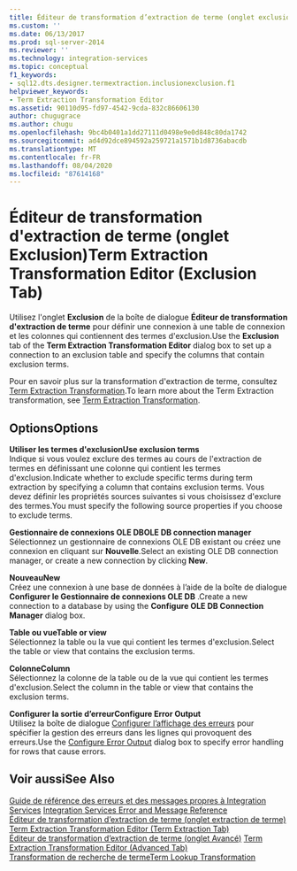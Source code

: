 ```yaml
---
title: Éditeur de transformation d’extraction de terme (onglet exclusion) | Microsoft Docs
ms.custom: ''
ms.date: 06/13/2017
ms.prod: sql-server-2014
ms.reviewer: ''
ms.technology: integration-services
ms.topic: conceptual
f1_keywords:
- sql12.dts.designer.termextraction.inclusionexclusion.f1
helpviewer_keywords:
- Term Extraction Transformation Editor
ms.assetid: 90110d95-fd97-4542-9cda-832c86606130
author: chugugrace
ms.author: chugu
ms.openlocfilehash: 9bc4b0401a1dd27111d0498e9e0d848c80da1742
ms.sourcegitcommit: ad4d92dce894592a259721a1571b1d8736abacdb
ms.translationtype: MT
ms.contentlocale: fr-FR
ms.lasthandoff: 08/04/2020
ms.locfileid: "87614168"
---
```

# <a name="term-extraction-transformation-editor-exclusion-tab"></a><span data-ttu-id="393d6-102">Éditeur de transformation d'extraction de terme (onglet Exclusion)</span><span class="sxs-lookup"><span data-stu-id="393d6-102">Term Extraction Transformation Editor (Exclusion Tab)</span></span>
  <span data-ttu-id="393d6-103">Utilisez l'onglet **Exclusion** de la boîte de dialogue **Éditeur de transformation d'extraction de terme** pour définir une connexion à une table de connexion et les colonnes qui contiennent des termes d'exclusion.</span><span class="sxs-lookup"><span data-stu-id="393d6-103">Use the **Exclusion** tab of the **Term Extraction Transformation Editor** dialog box to set up a connection to an exclusion table and specify the columns that contain exclusion terms.</span></span>  
  
 <span data-ttu-id="393d6-104">Pour en savoir plus sur la transformation d'extraction de terme, consultez [Term Extraction Transformation](data-flow/transformations/term-extraction-transformation.md).</span><span class="sxs-lookup"><span data-stu-id="393d6-104">To learn more about the Term Extraction transformation, see [Term Extraction Transformation](data-flow/transformations/term-extraction-transformation.md).</span></span>  
  
## <a name="options"></a><span data-ttu-id="393d6-105">Options</span><span class="sxs-lookup"><span data-stu-id="393d6-105">Options</span></span>  
 <span data-ttu-id="393d6-106">**Utiliser les termes d'exclusion**</span><span class="sxs-lookup"><span data-stu-id="393d6-106">**Use exclusion terms**</span></span>  
 <span data-ttu-id="393d6-107">Indique si vous voulez exclure des termes au cours de l'extraction de termes en définissant une colonne qui contient les termes d'exclusion.</span><span class="sxs-lookup"><span data-stu-id="393d6-107">Indicate whether to exclude specific terms during term extraction by specifying a column that contains exclusion terms.</span></span> <span data-ttu-id="393d6-108">Vous devez définir les propriétés sources suivantes si vous choisissez d'exclure des termes.</span><span class="sxs-lookup"><span data-stu-id="393d6-108">You must specify the following source properties if you choose to exclude terms.</span></span>  
  
 <span data-ttu-id="393d6-109">**Gestionnaire de connexions OLE DB**</span><span class="sxs-lookup"><span data-stu-id="393d6-109">**OLE DB connection manager**</span></span>  
 <span data-ttu-id="393d6-110">Sélectionnez un gestionnaire de connexions OLE DB existant ou créez une connexion en cliquant sur **Nouvelle**.</span><span class="sxs-lookup"><span data-stu-id="393d6-110">Select an existing OLE DB connection manager, or create a new connection by clicking **New**.</span></span>  
  
 <span data-ttu-id="393d6-111">**Nouveau**</span><span class="sxs-lookup"><span data-stu-id="393d6-111">**New**</span></span>  
 <span data-ttu-id="393d6-112">Créez une connexion à une base de données à l’aide de la boîte de dialogue **Configurer le Gestionnaire de connexions OLE DB** .</span><span class="sxs-lookup"><span data-stu-id="393d6-112">Create a new connection to a database by using the **Configure OLE DB Connection Manager** dialog box.</span></span>  
  
 <span data-ttu-id="393d6-113">**Table ou vue**</span><span class="sxs-lookup"><span data-stu-id="393d6-113">**Table or view**</span></span>  
 <span data-ttu-id="393d6-114">Sélectionnez la table ou la vue qui contient les termes d'exclusion.</span><span class="sxs-lookup"><span data-stu-id="393d6-114">Select the table or view that contains the exclusion terms.</span></span>  
  
 <span data-ttu-id="393d6-115">**Colonne**</span><span class="sxs-lookup"><span data-stu-id="393d6-115">**Column**</span></span>  
 <span data-ttu-id="393d6-116">Sélectionnez la colonne de la table ou de la vue qui contient les termes d'exclusion.</span><span class="sxs-lookup"><span data-stu-id="393d6-116">Select the column in the table or view that contains the exclusion terms.</span></span>  
  
 <span data-ttu-id="393d6-117">**Configurer la sortie d’erreur**</span><span class="sxs-lookup"><span data-stu-id="393d6-117">**Configure Error Output**</span></span>  
 <span data-ttu-id="393d6-118">Utilisez la boîte de dialogue [Configurer l’affichage des erreurs](../../2014/integration-services/configure-error-output.md) pour spécifier la gestion des erreurs dans les lignes qui provoquent des erreurs.</span><span class="sxs-lookup"><span data-stu-id="393d6-118">Use the [Configure Error Output](../../2014/integration-services/configure-error-output.md) dialog box to specify error handling for rows that cause errors.</span></span>  
  
## <a name="see-also"></a><span data-ttu-id="393d6-119">Voir aussi</span><span class="sxs-lookup"><span data-stu-id="393d6-119">See Also</span></span>  
 <span data-ttu-id="393d6-120">[Guide de référence des erreurs et des messages propres à Integration Services](../../2014/integration-services/integration-services-error-and-message-reference.md) </span><span class="sxs-lookup"><span data-stu-id="393d6-120">[Integration Services Error and Message Reference](../../2014/integration-services/integration-services-error-and-message-reference.md) </span></span>  
 <span data-ttu-id="393d6-121">[Éditeur de transformation d’extraction de terme &#40;onglet extraction de terme&#41;](../../2014/integration-services/term-extraction-transformation-editor-term-extraction-tab.md) </span><span class="sxs-lookup"><span data-stu-id="393d6-121">[Term Extraction Transformation Editor &#40;Term Extraction Tab&#41;](../../2014/integration-services/term-extraction-transformation-editor-term-extraction-tab.md) </span></span>  
 <span data-ttu-id="393d6-122">[Éditeur de transformation d’extraction de terme &#40;onglet Avancé&#41;](../../2014/integration-services/term-extraction-transformation-editor-advanced-tab.md) </span><span class="sxs-lookup"><span data-stu-id="393d6-122">[Term Extraction Transformation Editor &#40;Advanced Tab&#41;](../../2014/integration-services/term-extraction-transformation-editor-advanced-tab.md) </span></span>  
 [<span data-ttu-id="393d6-123">Transformation de recherche de terme</span><span class="sxs-lookup"><span data-stu-id="393d6-123">Term Lookup Transformation</span></span>](data-flow/transformations/lookup-transformation.md)  
  
  
